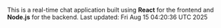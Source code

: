 This is a real-time chat application built using **React** for the frontend and **Node.js** for the backend.
Last updated: Fri Aug 15 04:20:36 UTC 2025
